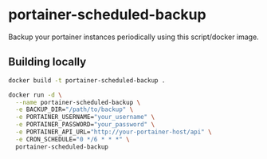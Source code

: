 # portainer-scheduled-backup
Backup your portainer instances periodically using this script/docker image.


## Building locally


```sh
docker build -t portainer-scheduled-backup .
```

```sh
docker run -d \
  --name portainer-scheduled-backup \
  -e BACKUP_DIR="/path/to/backup" \
  -e PORTAINER_USERNAME="your_username" \
  -e PORTAINER_PASSWORD="your_password" \
  -e PORTAINER_API_URL="http://your-portainer-host/api" \
  -e CRON_SCHEDULE="0 */6 * * *" \
  portainer-scheduled-backup
```

